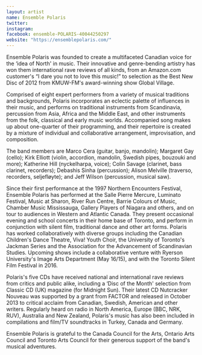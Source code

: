 ```yaml
---
layout: artist
name: Ensemble Polaris
twitter:
instagram:
facebook: ensemble-POLARIS-40044250297
website: "https://ensemblepolaris.com/"
---
```


Ensemble Polaris was founded to create a multifaceted Canadian voice for the ‘idea of North' in music. Their innovative and genre-bending artistry has won them international rave reviews of all kinds, from an Amazon.com customer's “I dare you not to love this music!” to selection as the Best New Disc of 2012 from KMUW-FM's award-winning show Global Village.

Comprised of eight expert performers from a variety of musical traditions and backgrounds, Polaris incorporates an eclectic palette of influences in their music, and performs on traditional instruments from Scandinavia, percussion from Asia, Africa and the Middle East, and other instruments from the folk, classical and early music worlds. Accompanied song makes up about one-quarter of their programming, and their repertoire is created by a mixture of individual and collaborative arrangement, improvisation, and composition.

The band members are Marco Cera (guitar, banjo, mandolin); Margaret Gay (cello); Kirk Elliott (violin, accordion, mandolin, Swedish pipes, bouzouki and more); Katherine Hill (nyckelharpa, voice); Colin Savage (clarinet, bass clarinet, recorders); Debashis Sinha (percussion); Alison Melville (traverso, recorders, seljefløyte); and Jeff Wilson (percussion, musical saw).

Since their first performance at the 1997 Northern Encounters Festival, Ensemble Polaris has performed at the Salle Pierre Mercure, Luminato Festival, Music at Sharon, River Run Centre, Barrie Colours of Music, Chamber Music Mississauga, Gallery Players of Niagara and others, and on tour to audiences in Western and Atlantic Canada. They present occasional evening and school concerts in their home base of Toronto, and perform in conjunction with silent film, traditional dance and other art forms. Polaris has worked collaboratively with diverse groups including the Canadian Children's Dance Theatre, Viva! Youth Choir, the University of Toronto's Jackman Series and the Association for the Advancement of Scandinavian Studies. Upcoming shows include a collaborative venture with Ryerson University's Image Arts Department (May 16/15), and with the Toronto Silent Film Festival in 2016.

Polaris's five CDs have received national and international rave reviews from critics and public alike, including a ‘Disc of the Month' selection from Classic CD (UK) magazine (for Midnight Sun). Their latest CD Nutcracker Nouveau was supported by a grant from FACTOR and released in October 2013 to critical acclaim from Canadian, Swedish, American and other writers. Regularly heard on radio in North America, Europe (BBC, NRK, RUV), Australia and New Zealand, Polaris's music has also been included in compilations and film/TV soundtracks in Turkey, Canada and Germany.

Ensemble Polaris is grateful to the Canada Council for the Arts, Ontario Arts Council and Toronto Arts Council for their generous support of the band's musical adventures.
